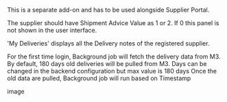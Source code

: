 This is a separate add-on and has to be used alongside Supplier Portal.

The supplier should have Shipment Advice Value as 1 or 2. If 0 this panel is not shown in the user interface.

&#39;My Deliveries&#39; displays all the Delivery notes of the registered supplier. 

For the first time login, Background job will fetch the delivery data from M3. By default, 180 days old deliveries will be pulled from M3. Days can be changed in the backend configuration but max value is 180 days
Once the old data are pulled, Background job will run based on Timestamp

image

